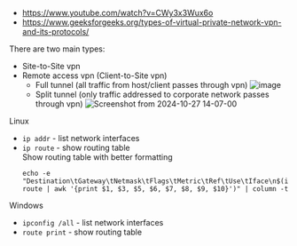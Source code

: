 - https://www.youtube.com/watch?v=CWy3x3Wux6o
- https://www.geeksforgeeks.org/types-of-virtual-private-network-vpn-and-its-protocols/

There are two main types:

- Site-to-Site vpn
- Remote access vpn (Client-to-Site vpn)
  - Full tunnel (all traffic from host/client passes through vpn)
    ![image](https://github.com/user-attachments/assets/c5848fae-ebdb-4e05-aaef-26f44a961de1)
  - Split tunnel (only traffic addressed to corporate network passes through vpn)
    ![Screenshot from 2024-10-27 14-07-00](https://github.com/user-attachments/assets/75a5d737-3dc2-40ab-b661-49bc25df200b)

Linux
- `ip addr` - list network interfaces
- `ip route` - show routing table\
  Show routing table with better formatting
  ```
  echo -e "Destination\tGateway\tNetmask\tFlags\tMetric\tRef\tUse\tIface\n$(ip route | awk '{print $1, $3, $5, $6, $7, $8, $9, $10}')" | column -t
  ```

Windows
- `ipconfig /all` - list network interfaces
- `route print` - show routing table
